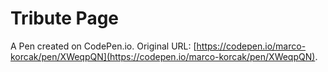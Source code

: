 # Tribute Page

A Pen created on CodePen.io. Original URL: [https://codepen.io/marco-korcak/pen/XWeqpQN](https://codepen.io/marco-korcak/pen/XWeqpQN).


